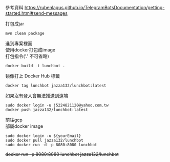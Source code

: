 參考資料
https://rubenlagus.github.io/TelegramBotsDocumentation/getting-started.html#send-messages

打包成jar
```
mvn clean package
```

進到專案裡面 <br>
使用docker打包成image <br>
打包指令('.' 不可省略) <br>
```
docker build -t lunchbot .
```

镜像打上 Docker Hub 標籤 <br>
```
docker tag lunchbot jazza132/lunchbot:latest
```
如果沒有登入會無法推送到遠端 <br>
```
sudo docker login -u j5224821120@yahoo.com.tw
docker push jazza132/lunchbot:latest
```

前往gcp <br>
部屬docker image <br>

```
sudo docker login -u ${yourEmail}
sudo docker pull jazza132/lunchbot
sudo docker run -d -p 8080:8080 lunchbot
```

~~docker run -p 8080:8080 lunchbot jazza132/lunchbot~~